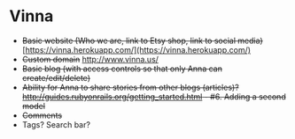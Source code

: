 Vinna
=====

* ~~Basic website (Who we are, link to Etsy shop, link to social media)~~ [https://vinna.herokuapp.com/](https://vinna.herokuapp.com/)
* ~~Custom domain~~ http://www.vinna.us/ 
* ~~Basic blog (with access controls so that only Anna can create/edit/delete)~~
* ~~Ability for Anna to share stories from other blogs (articles)? http://guides.rubyonrails.org/getting_started.html - #6. Adding a second model~~
* ~~Comments~~
* Tags? Search bar? 